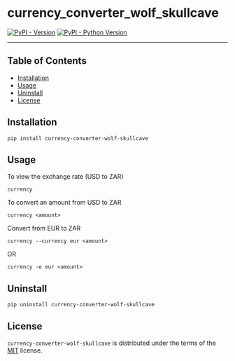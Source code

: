 # currency_converter_wolf_skullcave

[![PyPI - Version](https://img.shields.io/pypi/v/currency-converter-wolf-skullcave.svg)](https://pypi.org/project/currency-converter-wolf-skullcave)
[![PyPI - Python Version](https://img.shields.io/pypi/pyversions/currency-converter-wolf-skullcave.svg)](https://pypi.org/project/currency-converter-wolf-skullcave)

-----

## Table of Contents

- [Installation](#installation)
- [Usage](#usage)
- [Uninstall](#uninstall)
- [License](#license)


## Installation

```console
pip install currency-converter-wolf-skullcave
```

## Usage

To view the exchange rate (USD to ZAR)
```console
currency
```

To convert an amount from USD to ZAR
```console
currency <amount>
```

Convert from EUR to ZAR
```console
currency --currency eur <amount>
```
OR
```console
currency -e eur <amount>
```

## Uninstall
```console
pip uninstall currency-converter-wolf-skullcave
```

## License

`currency-converter-wolf-skullcave` is distributed under the terms of the [MIT](https://spdx.org/licenses/MIT.html) license.
